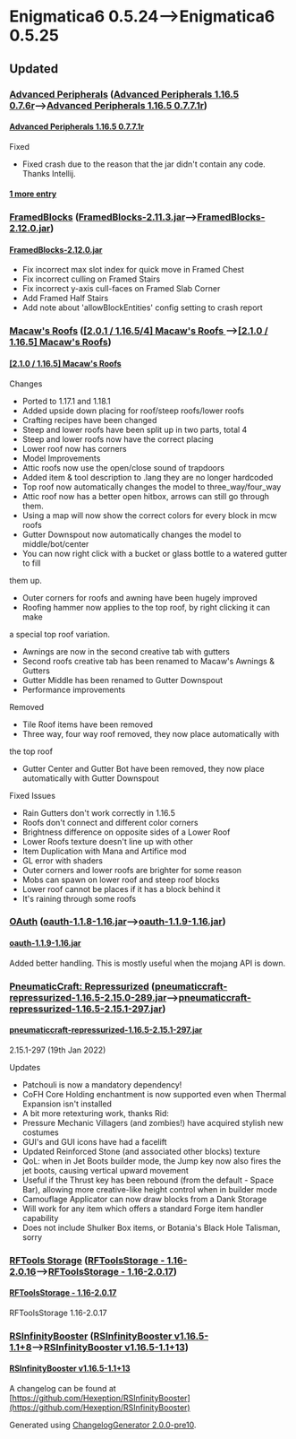 # Enigmatica6 0.5.24⟶Enigmatica6 0.5.25

## Updated

### [Advanced Peripherals](https://www.curseforge.com/minecraft/mc-mods/advanced-peripherals) ([Advanced Peripherals 1.16.5 0.7.6r](https://www.curseforge.com/minecraft/mc-mods/advanced-peripherals/files/3566844)⟶[Advanced Peripherals 1.16.5 0.7.7.1r](https://www.curseforge.com/minecraft/mc-mods/advanced-peripherals/files/3615760))

#### [Advanced Peripherals 1.16.5 0.7.7.1r](https://www.curseforge.com/minecraft/mc-mods/advanced-peripherals/files/3615760)

Fixed

* Fixed crash due to the reason that the jar didn't contain any code. Thanks Intellij.

#### [1 more entry](https://www.curseforge.com/minecraft/mc-mods/advanced-peripherals/files/all)

### [FramedBlocks](https://www.curseforge.com/minecraft/mc-mods/framedblocks) ([FramedBlocks-2.11.3.jar](https://www.curseforge.com/minecraft/mc-mods/framedblocks/files/3584859)⟶[FramedBlocks-2.12.0.jar](https://www.curseforge.com/minecraft/mc-mods/framedblocks/files/3613599))

#### [FramedBlocks-2.12.0.jar](https://www.curseforge.com/minecraft/mc-mods/framedblocks/files/3613599)

* Fix incorrect max slot index for quick move in Framed Chest
* Fix incorrect culling on Framed Stairs
* Fix incorrect y-axis cull-faces on Framed Slab Corner
* Add Framed Half Stairs
* Add note about 'allowBlockEntities' config setting to crash report

### [Macaw's Roofs](https://www.curseforge.com/minecraft/mc-mods/macaws-roofs) ([[2.0.1 / 1.16.5/4] Macaw's Roofs ](https://www.curseforge.com/minecraft/mc-mods/macaws-roofs/files/3182364)⟶[[2.1.0 / 1.16.5] Macaw's Roofs](https://www.curseforge.com/minecraft/mc-mods/macaws-roofs/files/3616173))

#### [[2.1.0 / 1.16.5] Macaw's Roofs](https://www.curseforge.com/minecraft/mc-mods/macaws-roofs/files/3616173)

Changes

* Ported to 1.17.1 and 1.18.1
* Added upside down placing for roof/steep roofs/lower roofs
* Crafting recipes have been changed
* Steep and lower roofs have been split up in two parts, total 4
* Steep and lower roofs now have the correct placing
* Lower roof now has corners
* Model Improvements
* Attic roofs now use the open/close sound of trapdoors
* Added item & tool description to .lang they are no longer hardcoded
* Top roof now automatically changes the model to three_way/four_way
* Attic roof now has a better open hitbox, arrows can still go through them.
* Using a map will now show the correct colors for every block in mcw roofs
* Gutter Downspout now automatically changes the model to middle/bot/center
* You can now right click with a bucket or glass bottle to a watered gutter to fill

them up.

* Outer corners for roofs and awning have been hugely improved
* Roofing hammer now applies to the top roof, by right clicking it can make

a special top roof variation.

* Awnings are now in the second creative tab with gutters
* Second roofs creative tab has been renamed to Macaw's Awnings & Gutters
* Gutter Middle has been renamed to Gutter Downspout
* Performance improvements

Removed

* Tile Roof items have been removed
* Three way, four way roof removed, they now place automatically with

the top roof

* Gutter Center and Gutter Bot have been removed, they now place automatically with Gutter Downspout

Fixed Issues

* Rain Gutters don't work correctly in 1.16.5
* Roofs don't connect and different color corners
* Brightness difference on opposite sides of a Lower Roof
* Lower Roofs texture doesn't line up with other
* Item Duplication with Mana and Artifice mod
* GL error with shaders
* Outer corners and lower roofs are brighter for some reason
* Mobs can spawn on lower roof and steep roof blocks
* Lower roof cannot be places if it has a block behind it
* It's raining through some roofs

### [OAuth](https://www.curseforge.com/minecraft/mc-mods/oauth) ([oauth-1.1.8-1.16.jar](https://www.curseforge.com/minecraft/mc-mods/oauth/files/3593187)⟶[oauth-1.1.9-1.16.jar](https://www.curseforge.com/minecraft/mc-mods/oauth/files/3619575))

#### [oauth-1.1.9-1.16.jar](https://www.curseforge.com/minecraft/mc-mods/oauth/files/3619575)

Added better handling. This is mostly useful when the mojang API is down.

### [PneumaticCraft: Repressurized](https://www.curseforge.com/minecraft/mc-mods/pneumaticcraft-repressurized) ([pneumaticcraft-repressurized-1.16.5-2.15.0-289.jar](https://www.curseforge.com/minecraft/mc-mods/pneumaticcraft-repressurized/files/3601036)⟶[pneumaticcraft-repressurized-1.16.5-2.15.1-297.jar](https://www.curseforge.com/minecraft/mc-mods/pneumaticcraft-repressurized/files/3613175))

#### [pneumaticcraft-repressurized-1.16.5-2.15.1-297.jar](https://www.curseforge.com/minecraft/mc-mods/pneumaticcraft-repressurized/files/3613175)

2.15.1-297 (19th Jan 2022)

Updates

* Patchouli is now a mandatory dependency!
* CoFH Core Holding enchantment is now supported even when Thermal Expansion isn't installed
* A bit more retexturing work, thanks Rid:
* Pressure Mechanic Villagers (and zombies!) have acquired stylish new costumes
* GUI's and GUI icons have had a facelift
* Updated Reinforced Stone (and associated other blocks) texture
* QoL: when in Jet Boots builder mode, the Jump key now also fires the jet boots, causing vertical upward movement
* Useful if the Thrust key has been rebound (from the default - Space Bar), allowing more creative-like height control when in builder mode
* Camouflage Applicator can now draw blocks from a Dank Storage
* Will work for any item which offers a standard Forge item handler capability
* Does not include Shulker Box items, or Botania's Black Hole Talisman, sorry

### [RFTools Storage](https://www.curseforge.com/minecraft/mc-mods/rftools-storage) ([RFToolsStorage - 1.16-2.0.16](https://www.curseforge.com/minecraft/mc-mods/rftools-storage/files/3598210)⟶[RFToolsStorage - 1.16-2.0.17](https://www.curseforge.com/minecraft/mc-mods/rftools-storage/files/3615572))

#### [RFToolsStorage - 1.16-2.0.17](https://www.curseforge.com/minecraft/mc-mods/rftools-storage/files/3615572)

RFToolsStorage 1.16-2.0.17

### [RSInfinityBooster](https://www.curseforge.com/minecraft/mc-mods/rsinfinitybooster) ([RSInfinityBooster v1.16.5-1.1+8](https://www.curseforge.com/minecraft/mc-mods/rsinfinitybooster/files/3587902)⟶[RSInfinityBooster v1.16.5-1.1+13](https://www.curseforge.com/minecraft/mc-mods/rsinfinitybooster/files/3613350))

#### [RSInfinityBooster v1.16.5-1.1+13](https://www.curseforge.com/minecraft/mc-mods/rsinfinitybooster/files/3613350)

A changelog can be found at [https://github.com/Hexeption/RSInfinityBooster](https://github.com/Hexeption/RSInfinityBooster)

Generated using [ChangelogGenerator 2.0.0-pre10](https://github.com/TheRandomLabs/ChangelogGenerator).
